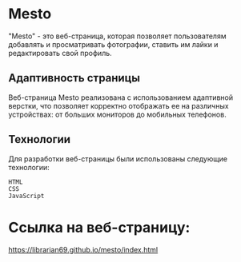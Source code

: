 # Mesto

"Mesto" - это веб-страница, которая позволяет пользователям добавлять и просматривать фотографии, ставить им лайки и редактировать свой профиль.



## Адаптивность страницы

Веб-страница Mesto реализована с использованием адаптивной верстки, что позволяет корректно отображать ее на различных устройствах: от больших мониторов до мобильных телефонов.

## Технологии

Для разработки веб-страницы были использованы следующие технологии:

    HTML
    CSS
    JavaScript

# Ссылка на веб-страницу: 

https://librarian69.github.io/mesto/index.html 